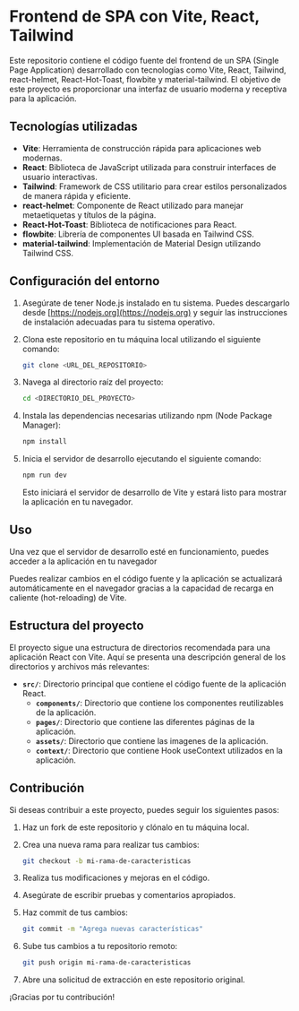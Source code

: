 # Frontend de SPA con Vite, React, Tailwind

Este repositorio contiene el código fuente del frontend de un SPA (Single Page Application) desarrollado con tecnologías como Vite, React, Tailwind, react-helmet, React-Hot-Toast, flowbite y material-tailwind. El objetivo de este proyecto es proporcionar una interfaz de usuario moderna y receptiva para la aplicación.

## Tecnologías utilizadas

- **Vite**: Herramienta de construcción rápida para aplicaciones web modernas.
- **React**: Biblioteca de JavaScript utilizada para construir interfaces de usuario interactivas.
- **Tailwind**: Framework de CSS utilitario para crear estilos personalizados de manera rápida y eficiente.
- **react-helmet**: Componente de React utilizado para manejar metaetiquetas y títulos de la página.
- **React-Hot-Toast**: Biblioteca de notificaciones para React.
- **flowbite**: Librería de componentes UI basada en Tailwind CSS.
- **material-tailwind**: Implementación de Material Design utilizando Tailwind CSS.

## Configuración del entorno

1. Asegúrate de tener Node.js instalado en tu sistema. Puedes descargarlo desde [https://nodejs.org](https://nodejs.org) y seguir las instrucciones de instalación adecuadas para tu sistema operativo.

2. Clona este repositorio en tu máquina local utilizando el siguiente comando:

   ```bash
   git clone <URL_DEL_REPOSITORIO>
   ```

3. Navega al directorio raíz del proyecto:

   ```bash
   cd <DIRECTORIO_DEL_PROYECTO>
   ```

4. Instala las dependencias necesarias utilizando npm (Node Package Manager):

   ```bash
   npm install
   ```

5. Inicia el servidor de desarrollo ejecutando el siguiente comando:

   ```bash
   npm run dev
   ```

   Esto iniciará el servidor de desarrollo de Vite y estará listo para mostrar la aplicación en tu navegador.

## Uso

Una vez que el servidor de desarrollo esté en funcionamiento, puedes acceder a la aplicación en tu navegador

Puedes realizar cambios en el código fuente y la aplicación se actualizará automáticamente en el navegador gracias a la capacidad de recarga en caliente (hot-reloading) de Vite.

## Estructura del proyecto

El proyecto sigue una estructura de directorios recomendada para una aplicación React con Vite. Aquí se presenta una descripción general de los directorios y archivos más relevantes:

- **`src/`**: Directorio principal que contiene el código fuente de la aplicación React.
  - **`components/`**: Directorio que contiene los componentes reutilizables de la aplicación.
  - **`pages/`**: Directorio que contiene las diferentes páginas de la aplicación.
  - **`assets/`**: Directorio que contiene las imagenes de la aplicación.
  - **`context/`**: Directorio que contiene Hook useContext utilizados en la aplicación.

## Contribución

Si deseas contribuir a este proyecto, puedes seguir los siguientes pasos:

1. Haz un fork de este repositorio y clónalo en tu máquina local.


2. Crea una nueva rama para realizar tus cambios:
   ```bash
   git checkout -b mi-rama-de-caracteristicas
   ```
3. Realiza tus modificaciones y mejoras en el código.
4. Asegúrate de escribir pruebas y comentarios apropiados.
5. Haz commit de tus cambios:
   ```bash
   git commit -m "Agrega nuevas características"
   ```
6. Sube tus cambios a tu repositorio remoto:
   ```bash
   git push origin mi-rama-de-caracteristicas
   ```
7. Abre una solicitud de extracción en este repositorio original.

¡Gracias por tu contribución!

